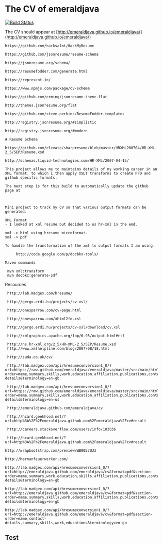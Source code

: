 # The CV of emeraldjava

[![Build Status](https://github.com/emeraldjava/emeraldjava/workflows/.github/workflows/maven.yml/badge.svg)](https://github.com/emeraldjava/emeraldjava)

The CV should appear at [http://emeraldjava.github.io/emeraldjava/](http://emeraldjava.github.io/emeraldjava/)

    https://github.com/hacksalot/HackMyResume
    
    https://github.com/jsonresume/resume-schema
    
    https://jsonresume.org/schema/
    
    https://resumefodder.com/generate.html
    
    https://represent.io/
    
    https://www.npmjs.com/package/cv-schema
    
    https://github.com/erming/jsonresume-theme-flat
    
    http://themes.jsonresume.org/flat
    
    https://github.com/steve-perkins/ResumeFodder-templates
    
    http://registry.jsonresume.org/#simplistic
    
    http://registry.jsonresume.org/#modern
    
    # Resume Schema
    
    https://github.com/elevate/sharpresume/blob/master/HRXML200704/HR-XML-2_5/SEP/Resume.xsd
    
    http://schemas.liquid-technologies.com/HR-XML/2007-04-15/
    
    This project allows me to maintains details of my working career in an XML format, to which i then apply XSLT transforms to create PFD and github specific formats.
    
    The next step is for this build to automatically update the github page at
    
        
    
    Mini project to track my CV so that various output formats can be generated.
    
    XML Format
    - I looked at xml resume but decided to us hr-xml in the end.
    
    xml -> html using hresume microformat.
    xml -> pdf
    
    To handle the transformation of the xml to output formats I am using
    
         http://code.google.com/p/docbkx-tools/
    
    Maven commands

     mvn xml:transform
     mvn docbkx:generate-pdf

Resources     

     http://lab.madgex.com/hresume/

     http://gergo.erdi.hu/projects/cv-xsl/

     http://onesparrow.com/cv-page.html

     http://onesparrow.com/xhtml2fo.xsl

     http://gergo.erdi.hu/projects/cv-xsl/download/cv.xsl

     http://xmlgraphics.apache.org/fop/0.95/output.html#rtf

     http://ns.hr-xml.org/2_5/HR-XML-2_5/SEP/Resume.xsd
     http://www.xmlhelpline.com/blog/2007/08/18.html

     http://suda.co.uk/cv/

	 http://lab.madgex.com/api/hresumeconversion1_0/?url=https://raw.github.com/emeraldjava/emeraldjava/master/src/main/html/resume.html&format=pdf&section-order=name,summary,skills,work,education,affiliation,publications,contact-details&terminology=en-gb

     http://lab.madgex.com/api/hresumeconversion1_0/?url=https://raw.github.com/emeraldjava/emeraldjava/master/src/main/html/resume.html&format=word&section-order=name,summary,skills,work,education,affiliation,publications,contact-details&terminology=en-us

     http://emeraldjava.github.com/emeraldjava/cv

     http://hcard.geekhood.net/?url=http%3A%2F%2Femeraldjava.github.com%2Femeraldjava%2Fcv#result

     http://careers.stackoverflow.com/users/info/103036

     http://hcard.geekhood.net/?url=http%3A%2F%2Femeraldjava.github.com%2Femeraldjava%2Fcv#result

	http://wrapbootstrap.com/preview/WB0057UJ3

    http://hermanfeuerwerker.com/

	http://lab.madgex.com/api/hresumeconversion1_0/?url=http://emeraldjava.github.com/emeraldjava/cv&format=pdf&section-order=name,summary,work,education,skills,affiliation,publications,contact-details&terminology=en-gb

	http://lab.madgex.com/api/hresumeconversion1_0/?url=http://emeraldjava.github.com/emeraldjava/cv&format=pdf&section-order=name,summary,skills,work,education,affiliation,publications,contact-details&terminology=en-gb

	http://lab.madgex.com/api/hresumeconversion1_0/?url=http://emeraldjava.github.com/emeraldjava/cv&format=pdf&section-order=name,contact-details,summary,skills,work,educations&terminology=en-gb

## Test